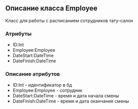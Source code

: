 ## Описание класса Employee 
Класс для работы с расписанием сотрудников тату-салон

### Атрибуты 
+ ID:Int
+ Employee:Employee
+ DateStart:DateTime
+ DateFinish:DateTime

### Описание атрибутов
+ ID:Int - идентификатор в бд 
+ Employee:Employee - сотрудник
+ DateStart:DateTime - время и дата начала смены 
+ DateFinish:DateTime - время и дата оканчания смены 
